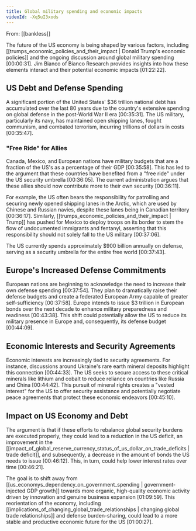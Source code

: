 ```yaml
---
title: Global military spending and economic impacts
videoId: -Xq5uI3xods
---
```


From: [[bankless]] <br/> 

The future of the US economy is being shaped by various factors, including [[trumps_economic_policies_and_their_impact | Donald Trump's economic policies]] and the ongoing discussion around global military spending <a class="yt-timestamp" data-t="00:00:31">[00:00:31]</a>. Jim Bianco of Bianco Research provides insights into how these elements interact and their potential economic impacts <a class="yt-timestamp" data-t="01:22:22">[01:22:22]</a>.

## US Debt and Defense Spending

A significant portion of the United States' $36 trillion national debt has accumulated over the last 80 years due to the country's extensive spending on global defense in the post-World War II era <a class="yt-timestamp" data-t="00:35:31">[00:35:31]</a>. The US military, particularly its navy, has maintained open shipping lanes, fought communism, and combated terrorism, incurring trillions of dollars in costs <a class="yt-timestamp" data-t="00:35:47">[00:35:47]</a>.

### "Free Ride" for Allies
Canada, Mexico, and European nations have military budgets that are a fraction of the US's as a percentage of their GDP <a class="yt-timestamp" data-t="00:35:58">[00:35:58]</a>. This has led to the argument that these countries have benefited from a "free ride" under the US security umbrella <a class="yt-timestamp" data-t="00:36:05">[00:36:05]</a>. The current administration argues that these allies should now contribute more to their own security <a class="yt-timestamp" data-t="00:36:11">[00:36:11]</a>.

For example, the US often bears the responsibility for patrolling and securing newly opened shipping lanes in the Arctic, which are used by Chinese and Russian navies, despite these lanes being in Canadian territory <a class="yt-timestamp" data-t="00:36:17">[00:36:17]</a>. Similarly, [[trumps_economic_policies_and_their_impact | Trump]] has pushed for Mexico to deploy troops on its border to stem the flow of undocumented immigrants and fentanyl, asserting that this responsibility should not solely fall to the US military <a class="yt-timestamp" data-t="00:37:06">[00:37:06]</a>.

The US currently spends approximately $900 billion annually on defense, serving as a security umbrella for the entire free world <a class="yt-timestamp" data-t="00:37:43">[00:37:43]</a>.

## Europe's Increased Defense Commitments
European nations are beginning to acknowledge the need to increase their own defense spending <a class="yt-timestamp" data-t="00:37:54">[00:37:54]</a>. They plan to dramatically raise their defense budgets and create a federated European Army capable of greater self-sufficiency <a class="yt-timestamp" data-t="00:37:58">[00:37:58]</a>. Europe intends to issue $3 trillion in European bonds over the next decade to enhance military preparedness and readiness <a class="yt-timestamp" data-t="00:43:38">[00:43:38]</a>. This shift could potentially allow the US to reduce its military presence in Europe and, consequently, its defense budget <a class="yt-timestamp" data-t="00:44:09">[00:44:09]</a>.

## Economic Interests and Security Agreements
Economic interests are increasingly tied to security agreements. For instance, discussions around Ukraine's rare earth mineral deposits highlight this connection <a class="yt-timestamp" data-t="00:44:33">[00:44:33]</a>. The US seeks to secure access to these critical minerals like lithium and cobalt to reduce reliance on countries like Russia and China <a class="yt-timestamp" data-t="00:44:42">[00:44:42]</a>. This pursuit of mineral rights creates a "vested interest" for the US to offer security assistance and potentially negotiate peace agreements that protect these economic endeavors <a class="yt-timestamp" data-t="00:45:10">[00:45:10]</a>.

## Impact on US Economy and Debt
The argument is that if these efforts to rebalance global security burdens are executed properly, they could lead to a reduction in the US deficit, an improvement in the [[impact_of_global_reserve_currency_status_of_us_dollar_on_trade_deficits | trade deficit]], and subsequently, a decrease in the amount of bonds the US needs to issue <a class="yt-timestamp" data-t="00:46:12">[00:46:12]</a>. This, in turn, could help lower interest rates over time <a class="yt-timestamp" data-t="00:46:21">[00:46:21]</a>.

The goal is to shift away from [[us_economys_dependency_on_government_spending | government-injected GDP growth]] towards more organic, high-quality economic activity driven by innovation and genuine business expansion <a class="yt-timestamp" data-t="01:09:59">[01:09:59]</a>. This reorientation of the economy, including [[implications_of_changing_global_trade_relationships | changing global trade relationships]] and defense burden-sharing, could lead to a more stable and productive economic future for the US <a class="yt-timestamp" data-t="01:00:27">[01:00:27]</a>.